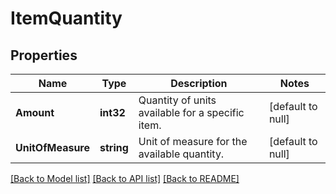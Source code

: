 # ItemQuantity

## Properties
Name | Type | Description | Notes
------------ | ------------- | ------------- | -------------
**Amount** | **int32** | Quantity of units available for a specific item. | [default to null]
**UnitOfMeasure** | **string** | Unit of measure for the available quantity. | [default to null]

[[Back to Model list]](../README.md#documentation-for-models) [[Back to API list]](../README.md#documentation-for-api-endpoints) [[Back to README]](../README.md)


